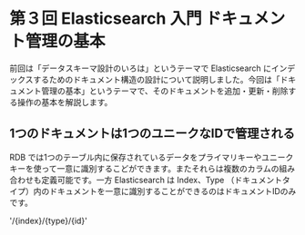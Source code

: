 # 第３回 Elasticsearch 入門 ドキュメント管理の基本
前回は「データスキーマ設計のいろは」というテーマで Elasticsearch にインデックスするためのドキュメント構造の設計について説明しました。今回は「ドキュメント管理の基本」というテーマで、そのドキュメントを追加・更新・削除する操作の基本を解説します。

## 1つのドキュメントは1つのユニークなIDで管理される
RDB では1つのテーブル内に保存されているデータをプライマリキーやユニークキーを使って一意に識別するこどができます。またそれらは複数のカラムの組み合わせも定義可能です。一方 Elasticsearch は Index、Type （ドキュメントタイプ）内のドキュメントを一意に識別することができるのはドキュメントIDのみです。

'/{index}/{type}/{id}'
